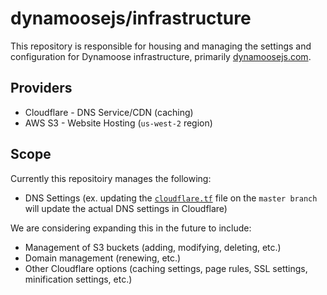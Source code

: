 # dynamoosejs/infrastructure

This repository is responsible for housing and managing the settings and configuration for Dynamoose infrastructure, primarily [dynamoosejs.com](https://dynamoosejs.com).

## Providers

- Cloudflare - DNS Service/CDN (caching)
- AWS S3 - Website Hosting (`us-west-2` region)

## Scope

Currently this repositoiry manages the following:

- DNS Settings (ex. updating the [`cloudflare.tf`](cloudflare.tf) file on the `master branch` will update the actual DNS settings in Cloudflare)

We are considering expanding this in the future to include:

- Management of S3 buckets (adding, modifying, deleting, etc.)
- Domain management (renewing, etc.)
- Other Cloudflare options (caching settings, page rules, SSL settings, minification settings, etc.)
